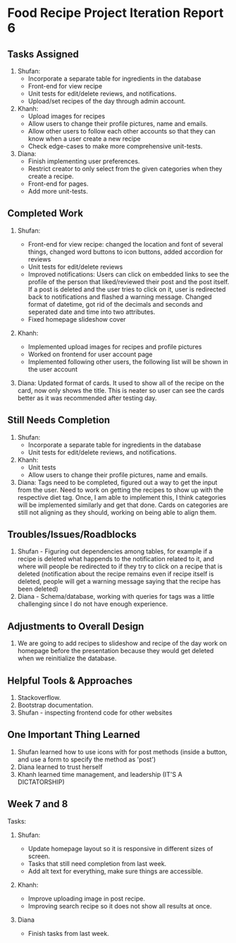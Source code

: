 # Food Recipe Project Iteration Report 6

Tasks Assigned
----------------
1. Shufan:
   - Incorporate a separate table for ingredients in the database 
   - Front-end for view recipe
   - Unit tests for edit/delete reviews, and notifications.
   - Upload/set recipes of the day through admin account.
2. Khanh:
   - Upload images for recipes
   - Allow users to change their profile pictures, name and emails.
   - Allow other users to follow each other accounts so that they can know when a user create a new recipe
   - Check edge-cases to make more comprehensive unit-tests.
3. Diana:
   - Finish implementing user preferences.
   - Restrict creator to only select from the given categories when they create a recipe.
   - Front-end for pages.
   - Add more unit-tests.

Completed Work
----------------
1. Shufan:
   - Front-end for view recipe: changed the location and font of several things, changed word buttons to icon buttons, added accordion for reviews
   - Unit tests for edit/delete reviews
   - Improved notifications: Users can click on embedded links to see the profile of the person that liked/reviewed their post and the post itself. If a post is deleted and the user tries to click on it, user is redirected back to notifications and flashed a warning message. Changed format of datetime, got rid of the decimals and seconds and seperated date and time into two attributes.
   - Fixed homepage slideshow cover
2. Khanh:
   - Implemented upload images for recipes and profile pictures
   - Worked on frontend for user account page
   - Implemented following other users, the following list will be shown in the user account

3. Diana: Updated format of cards. It used to show all of the recipe on the card, now only shows the title. This is neater so user can see the cards better as it was recommended after testing day.

Still Needs Completion
----------------
1. Shufan:
   - Incorporate a separate table for ingredients in the database 
   - Unit tests for edit/delete reviews, and notifications.
2. Khanh:
   - Unit tests 
   - Allow users to change their profile pictures, name and emails.
3. Diana: Tags need to be completed, figured out a way to get the input from the user. Need to work on getting the recipes to show up with the respective diet tag. Once, I am able to implement this, I think categories will be implemented similarly and get that done. Cards on categories are still not aligning as they should, working on being able to align them.

Troubles/Issues/Roadblocks
----------------
1. Shufan - Figuring out dependencies among tables, for example if a recipe is deleted what happends to the notification related to it, and where will people be redirected to if they try to click on a recipe that is deleted (notification about the recipe remains even if recipe itself is deleted, people will get a warning message saying that the recipe has been deleted)
2. Diana - Schema/database, working with queries for tags was a little challenging since I do not have enough experience.


Adjustments to Overall Design
----------------
1. We are going to add recipes to slideshow and recipe of the day work on homepage before the presentation because they would get deleted when we reinitialize the database.


Helpful Tools & Approaches
----------------
1. Stackoverflow.
2. Bootstrap documentation.
3. Shufan - inspecting frontend code for other websites

One Important Thing Learned
----------------
1. Shufan learned how to use icons with for post methods (inside a button, and use a form to specify the method as 'post')
2. Diana learned to trust herself
3. Khanh learned time management, and leadership (IT'S A DICTATORSHIP)


Week 7 and 8
----------------
Tasks:
1. Shufan:
   - Update homepage layout so it is responsive in different sizes of screen.
   - Tasks that still need completion from last week.
   - Add alt text for everything, make sure things are accessible.

2. Khanh:
   - Improve uploading image in post recipe.
   - Improving search recipe so it does not show all results at once.

3. Diana
   - Finish tasks from last week.

